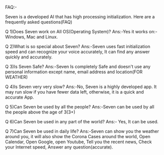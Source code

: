 FAQ:-

Seven is a developed AI that has high processing initialization.
Here are a frequently asked questions(FAQ)				

Q 1)Does Seven work on All OS(Operating System)?
Ans:-Yes it works on:-Windows, Mac and Linux.

Q 2)What is so special about Seven?
Ans:-Seven uses fast initialization speed and can recognize your voice accurately, It can find any answer quickly and accurately. 

Q 3)Is Seven Safe?
Ans:-Seven Is completely Safe and doesn't use any personal information except name, email address and location(FOR WEATHER)

Q 4)Is Seven very very slow?
Ans:-No, Seven is a highly developed app. It may run slow if you have fewer data left, otherwise, it is a quick and accurate App. 

Q 5)Can Seven be used by all the people?
Ans:-Seven can be used by all the people above the age of 3(3+)

Q 6)Can Seven be used in any part of the world?
Ans:- Yes, It can be used.

Q 7)Can Seven be used in daily life?
Ans:-Seven can show you the weather around you, it will also show the Corona Cases around the world, Open Calendar, Open Google, open Youtube, Tell you the recent news, Check your Internet speed, Answer any question(accurate).
